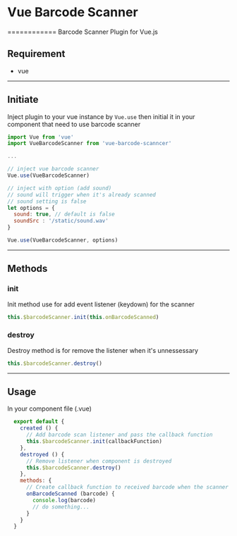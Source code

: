 # Vue Barcode Scanner
============
Barcode Scanner Plugin for Vue.js
## Requirement
* vue
----------------------------------------
## Initiate
Inject plugin to your vue instance by ```Vue.use``` then initial it in your component that need to use barcode scanner

```javascript
import Vue from 'vue'
import VueBarcodeScanner from 'vue-barcode-scanncer'

...

// inject vue barcode scanner
Vue.use(VueBarcodeScanner)

// inject with option (add sound)
// sound will trigger when it's already scanned
// sound setting is false
let options = {
  sound: true, // default is false
  soundSrc : '/static/sound.wav'
}

Vue.use(VueBarcodeScanner, options)

```
----------------------------------------
## Methods
### init
Init method use for add event listener (keydown) for the scanner

```javascript
this.$barcodeScanner.init(this.onBarcodeScanned)
```

### destroy
Destroy method is for remove the listener when it's unnessessary

```javascript
this.$barcodeScanner.destroy()
```
----------------------------------------
## Usage
In your component file (.vue)

```javascript
  export default {
    created () {
      // Add barcode scan listener and pass the callback function
      this.$barcodeScanner.init(callbackFunction)
    },
    destroyed () {
      // Remove listener when component is destroyed
      this.$barcodeScanner.destroy()
    },
    methods: {
      // Create callback function to received barcode when the scanner is already done
      onBarcodeScanned (barcode) {
        console.log(barcode)
        // do something...
      }
    }
  }
```